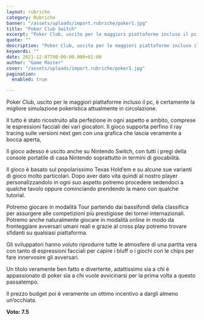```yaml
---
layout: rubriche
category: Rubriche
banner: "/assets/uploads/import.rubriche/poker1.jpg"
title: "Poker Club Switch"
excerpt: "Poker Club, uscito per le maggiori piattaforme incluso il pc, è certamente la migliore simulazione pokeristica attualmente in circolazione. Il tutto è stato ricostruito alla perfezione in ogni aspetto e ambito, comprese le espressioni facciali dei vari giocatori. Il gioco supporta perfino il ray tracing sulle versioni next gen con una grafica che lascia veramente [&hellip"
quote: ""
description: "Poker Club, uscito per le maggiori piattaforme incluso il pc, è certamente la migliore simulazione pokeristica attualmente in circolazione. Il tutto è stato ricostruito alla perfezione in ogni aspetto e ambito, comprese le espressioni facciali dei vari giocatori. Il gioco supporta perfino il ray tracing sulle versioni next gen con una grafica che lascia veramente [&hellip"
keywords: ""
date: 2021-12-07T00:00:00.000+01:00
author: "Game Master"
cover: "/assets/uploads/import.rubriche/poker1.jpg"
pagination:
  enabled: true

---
```


Poker Club, uscito per le maggiori piattaforme incluso il pc, è certamente la migliore simulazione pokeristica attualmente in circolazione.

Il tutto è stato ricostruito alla perfezione in ogni aspetto e ambito, comprese le espressioni facciali dei vari giocatori. Il gioco supporta perfino il ray tracing sulle versioni next gen con una grafica che lascia veramente a bocca aperta,

Il gioco adesso è uscito anche su Nintendo Switch, con tutti i pregi della console portatile di casa Nintendo soprattutto in termini di giocabilità.

Il gioco è basato sul popolarissimo Texas Hold’em e su alcune sue varianti di gioco molto particolari. Dopo aver dato vita quindi al nostro player personalizzandolo in ogni suo aspetto potremo procedere sedendoci a qualche tavolo oppure cominciando prendendo la mano con qualche tutorial.

Potremo giocare in modalità Tour partendo dai bassifondi della classifica per assurgere alle competizioni più prestigiose dei tornei internazionali. Potremo anche naturalmente giocare in modalità online in modo da fronteggiare avversari umani reali e grazie al cross play potremo trovare sfidanti su qualsiasi piattaforma.

Gli sviluppatori hanno voluto riprodurre tutte le atmosfere di una partita vera con tanto di espressioni facciali per capire i bluff o i giochi con le chips per fare innervosire gli avversari.

Un titolo veramente ben fatto e divertente, adattissimo sia a chi è appassionato di poker sia a chi vuole avvicinarsi per la prima volta a questo passatempo.

Il prezzo budget poi è veramente un ottimo incentivo a dargli almeno un’occhiata.

**Voto: 7.5**